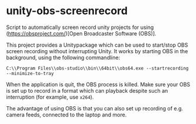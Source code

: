 # unity-obs-screenrecord
Script to automatically screen record unity projects for using (https://obsproject.com/)[Open Broadcaster Software (OBS)].

This project provides a Unitypackage which can be used to start/stop OBS screen recording without interrupting Unity. It works by starting OBS in the background, using the following commandline:

`C:\\Program Files\\obs-studio\\bin\\64bit\\obs64.exe --startrecording --minimize-to-tray`

When the application is quit, the OBS process is killed. Make sure your OBS is set up to record in a format which can playback despite such an interruption (for example, use `x264`).

The advantage of using OBS is that you can also set up recording of e.g. camera feeds, connected to the laptop and more.
